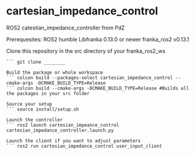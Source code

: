 # cartesian_impedance_control
ROS2 catestian_impedance_controller from PdZ

Prerequesites:
ROS2 humble
Libfranka 0.13.0 or newer
franka_ros2 v0.13.1

Clone this repository in the src directory of your franka_ros2_ws
``` cd franka_ros2_ws/src
``` git clone ________

Build the package or whole workspace 
``` colcon build --packages-select cartesian_impedance_control --cmake-args -DCMAKE_BUILD_TYPE=Release
``` colcon build --cmake-args -DCMAKE_BUILD_TYPE=Release #Builds all the packages in your src folder

Source your setup
``` source install/setup.sh 

Launch the controller 
``` ros2 launch cartesian_impeance_control cartesian_impedance_controller.launch.py

Launch the client if you want to adjust parameters
``` ros2 run cartesian_impedance_control user_input_client
